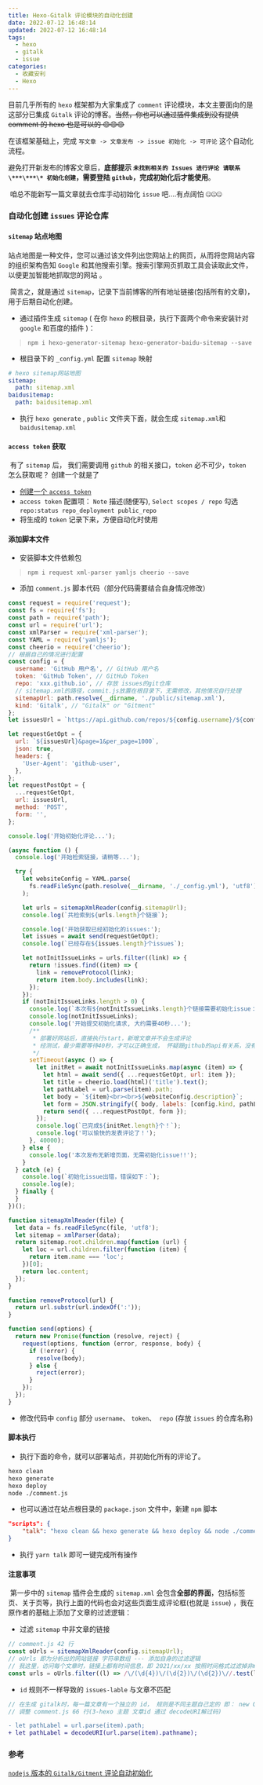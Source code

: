 ```yaml
---
title: Hexo-Gitalk 评论模块的自动化创建
date: 2022-07-12 16:48:14
updated: 2022-07-12 16:48:14
tags:
  - hexo
  - gitalk
  - issue
categories:
  - 收藏安利
  - Hexo
---
```


目前几乎所有的 `hexo` 框架都为大家集成了 `comment` 评论模块，本文主要面向的是这部分已集成 `Gitalk` 评论的博客。~~当然，你也可以通过插件集成到没有提供 comment 的 hexo 也是可以的 😊😊😊~~

在该框架基础上，完成 `写文章 -> 文章发布 -> issue 初始化 -> 可评论` 这个自动化流程。

避免打开新发布的博客文章后，**底部提示 `未找到相关的 Issues 进行评论 请联系\***\***\* 初始化创建`，需要登陆 `github`，完成初始化后才能使用**。

​ 咱总不能新写一篇文章就去仓库手动初始化 `issue` 吧....有点阔怕 🤐🤐🤐

<!-- more -->

### 自动化创建 `issues` 评论仓库

#### `sitemap` 站点地图

站点地图是一种文件，您可以通过该文件列出您网站上的网页，从而将您网站内容的组织架构告知 `Google` 和其他搜索引擎。搜索引擎网页抓取工具会读取此文件，以便更加智能地抓取您的网站 。

​ 简言之，就是通过 `sitemap`，记录下当前博客的所有地址链接(包括所有的文章)，用于后期自动化创建。

- 通过插件生成 `sitemap` ( 在你 `hexo` 的根目录，执行下面两个命令来安装针对 `google` 和百度的插件 )：

> `npm i hexo-generator-sitemap hexo-generator-baidu-sitemap --save`

- 根目录下的 `_config.yml` 配置 `sitemap` 映射

```yaml
# hexo sitemap网站地图
sitemap:
  path: sitemap.xml
baidusitemap:
  path: baidusitemap.xml
```

- 执行 `hexo generate` , `public` 文件夹下面，就会生成 `sitemap.xml`和`baidusitemap.xml `

#### `access token` 获取

​ 有了 `sitemap` 后， 我们需要调用 `github` 的相关接口，`token` 必不可少，`token` 怎么获取呢？ 创建一个就是了

- [创建一个 `access token`](https://github.com/settings/tokens/new)
- `access token` 配置项： `Note` 描述(随便写), `Select scopes / repo` 勾选 `repo:status repo_deployment public_repo`
- 将生成的 `token` 记录下来，方便自动化时使用

#### 添加脚本文件

- 安装脚本文件依赖包

> `npm i request xml-parser yamljs cheerio --save`

- 添加 `comment.js` 脚本代码（部分代码需要结合自身情况修改）

```javascript
const request = require('request');
const fs = require('fs');
const path = require('path');
const url = require('url');
const xmlParser = require('xml-parser');
const YAML = require('yamljs');
const cheerio = require('cheerio');
// 根据自己的情况进行配置
const config = {
  username: 'GitHub 用户名', // GitHub 用户名
  token: 'GitHub Token', // GitHub Token
  repo: 'xxx.github.io', // 存放 issues的git仓库
  // sitemap.xml的路径，commit.js放置在根目录下，无需修改，其他情况自行处理
  sitemapUrl: path.resolve(__dirname, './public/sitemap.xml'),
  kind: 'Gitalk', // "Gitalk" or "Gitment"
};
let issuesUrl = `https://api.github.com/repos/${config.username}/${config.repo}/issues?access_token=${config.token}`;

let requestGetOpt = {
  url: `${issuesUrl}&page=1&per_page=1000`,
  json: true,
  headers: {
    'User-Agent': 'github-user',
  },
};
let requestPostOpt = {
  ...requestGetOpt,
  url: issuesUrl,
  method: 'POST',
  form: '',
};

console.log('开始初始化评论...');

(async function () {
  console.log('开始检索链接，请稍等...');

  try {
    let websiteConfig = YAML.parse(
      fs.readFileSync(path.resolve(__dirname, './_config.yml'), 'utf8'),
    );

    let urls = sitemapXmlReader(config.sitemapUrl);
    console.log(`共检索到${urls.length}个链接`);

    console.log('开始获取已经初始化的issues:');
    let issues = await send(requestGetOpt);
    console.log(`已经存在${issues.length}个issues`);

    let notInitIssueLinks = urls.filter((link) => {
      return !issues.find((item) => {
        link = removeProtocol(link);
        return item.body.includes(link);
      });
    });
    if (notInitIssueLinks.length > 0) {
      console.log(`本次有${notInitIssueLinks.length}个链接需要初始化issue：`);
      console.log(notInitIssueLinks);
      console.log('开始提交初始化请求, 大约需要40秒...');
      /**
       * 部署好网站后，直接执行start，新增文章并不会生成评论
       * 经测试，最少需要等待40秒，才可以正确生成， 怀疑跟github的api有关系，没有找到实锤
       */
      setTimeout(async () => {
        let initRet = await notInitIssueLinks.map(async (item) => {
          let html = await send({ ...requestGetOpt, url: item });
          let title = cheerio.load(html)('title').text();
          let pathLabel = url.parse(item).path;
          let body = `${item}<br><br>${websiteConfig.description}`;
          let form = JSON.stringify({ body, labels: [config.kind, pathLabel], title });
          return send({ ...requestPostOpt, form });
        });
        console.log(`已完成${initRet.length}个！`);
        console.log('可以愉快的发表评论了！');
      }, 40000);
    } else {
      console.log('本次发布无新增页面，无需初始化issue!!');
    }
  } catch (e) {
    console.log(`初始化issue出错，错误如下：`);
    console.log(e);
  } finally {
  }
})();

function sitemapXmlReader(file) {
  let data = fs.readFileSync(file, 'utf8');
  let sitemap = xmlParser(data);
  return sitemap.root.children.map(function (url) {
    let loc = url.children.filter(function (item) {
      return item.name === 'loc';
    })[0];
    return loc.content;
  });
}

function removeProtocol(url) {
  return url.substr(url.indexOf(':'));
}

function send(options) {
  return new Promise(function (resolve, reject) {
    request(options, function (error, response, body) {
      if (!error) {
        resolve(body);
      } else {
        reject(error);
      }
    });
  });
}
```

- 修改代码中 `config` 部分 `username`、 `token`、` repo` (存放 `issues` 的仓库名称)

#### 脚本执行

- 执行下面的命令，就可以部署站点，并初始化所有的评论了。

```bash
hexo clean
hexo generate
hexo deploy
node ./comment.js
```

- 也可以通过在站点根目录的 `package.json` 文件中，新建 `npm` 脚本

```json
"scripts": {
    "talk": "hexo clean && hexo generate && hexo deploy && node ./comment.js"
}
```

- 执行 `yarn talk` 即可一键完成所有操作

#### 注意事项

​ 第一步中的 `sitemap` 插件会生成的 `sitemap.xml` 会包含**全部的界面**，包括标签页、关于页等，执行上面的代码也会对这些页面生成评论框(也就是 `issue`) ，我在原作者的基础上添加了文章的过滤逻辑：

- 过滤 `sitemap` 中非文章的链接

```javascript
// comment.js 42 行
const oUrls = sitemapXmlReader(config.sitemapUrl);
// oUrls 即为分析出的网站链接 字符串数组 --- 添加自身的过滤逻辑
// 我这里，访问每个文章时，链接上都有时间信息，即 2021/xx/xx 按照时间格式过滤掉非md文档的链接
const urls = oUrls.filter((l) => /\/(\d{4})\/(\d{2})\/(\d{2})\//.test(l));
```

- `id` 规则不一样导致的 `issues-lable` 与文章不匹配

```javascript
// 在生成 gitalk时，每一篇文章有一个独立的 id， 规则是不同主题自己定的 即： new Gitalk 传入的 id 规则
// 调整 comment.js 66 行(3-hexo 主题 文章id 通过 decodeURI解过码)
```

```diff
- let pathLabel = url.parse(item).path;
+ let pathLabel = decodeURI(url.parse(item).pathname);
```

### 参考

[`nodejs` 版本的 `Gitalk/Gitment` 评论自动初始化](https://daihaoxin.github.io/post/322747ae.html)
